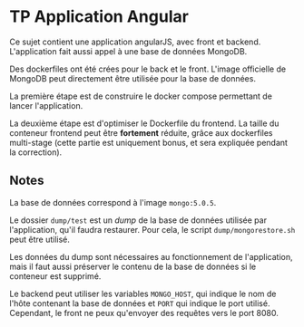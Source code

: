 # TP Application Angular
Ce sujet contient une application angularJS, avec front et backend. L'application fait aussi appel à une base de données MongoDB.

Des dockerfiles ont été crées pour le back et le front. L'image officielle de MongoDB peut directement être utilisée pour la base de données.

La première étape est de construire le docker compose permettant de lancer l'application.

La deuxième étape est d'optimiser le Dockerfile du frontend. La taille du conteneur frontend peut être __fortement__ réduite, grâce aux dockerfiles multi-stage (cette partie est uniquement bonus, et sera expliquée pendant la correction).

## Notes
La base de données correspond à l'image `mongo:5.0.5`.

Le dossier `dump/test` est un _dump_ de la base de données utilisée par l'application, qu'il faudra restaurer. Pour cela, le script `dump/mongorestore.sh` peut être utilisé.

Les données du dump sont nécessaires au fonctionnement de l'application, mais il faut aussi préserver le contenu de la base de données si le conteneur est supprimé.

Le backend peut utiliser les variables `MONGO_HOST`, qui indique le nom de l'hôte contenant la base de données et `PORT` qui indique le port utilisé. Cependant, le front ne peux qu'envoyer des requêtes vers le port 8080.